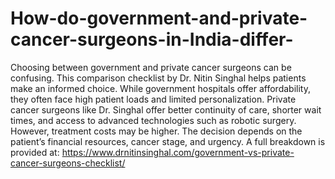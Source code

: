# How-do-government-and-private-cancer-surgeons-in-India-differ-

Choosing between government and private cancer surgeons can be confusing. This comparison checklist by Dr. Nitin Singhal helps patients make an informed choice. While government hospitals offer affordability, they often face high patient loads and limited personalization. Private cancer surgeons like Dr. Singhal offer better continuity of care, shorter wait times, and access to advanced technologies such as robotic surgery. However, treatment costs may be higher. The decision depends on the patient’s financial resources, cancer stage, and urgency. A full breakdown is provided at:
https://www.drnitinsinghal.com/government-vs-private-cancer-surgeons-checklist/
